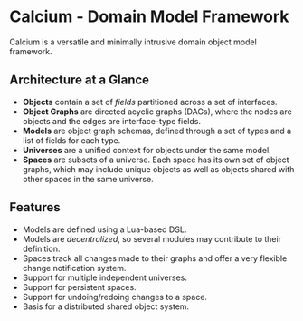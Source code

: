 Calcium - Domain Model Framework
================================

Calcium is a versatile and minimally intrusive domain object model framework.

Architecture at a Glance
------------------------

- **Objects** contain a set of _fields_ partitioned across a set of interfaces.
- **Object Graphs** are directed acyclic graphs (DAGs), where the nodes are objects and the edges are interface-type fields.
- **Models** are object graph schemas, defined through a set of types and a list of fields for each type.
- **Universes** are a unified context for objects under the same model.
- **Spaces** are subsets of a universe. Each space has its own set of object graphs, which may include unique objects as well as objects shared with other spaces in the same universe.

Features
--------

* Models are defined using a Lua-based DSL.
* Models are _decentralized_, so several modules may contribute to their definition.
* Spaces track all changes made to their graphs and offer a very flexible change notification system.
* Support for multiple independent universes.
* Support for persistent spaces.
* Support for undoing/redoing changes to a space.
* Basis for a distributed shared object system.
